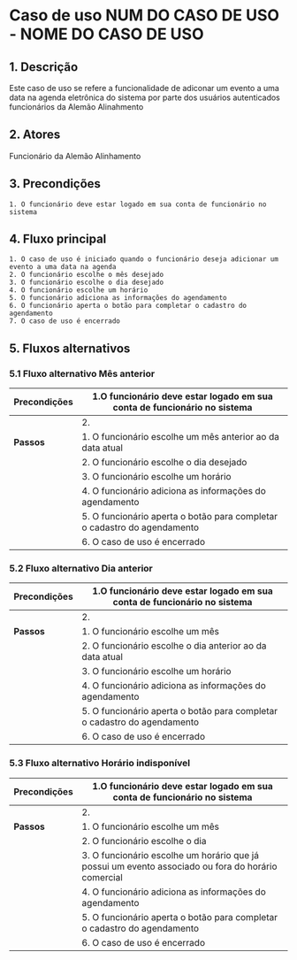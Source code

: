 # Caso de uso NUM DO CASO DE USO - NOME DO CASO DE USO

## 1. Descrição
Este caso de uso se refere a funcionalidade de adiconar um evento a uma data na agenda eletrônica do sistema por parte dos usuários autenticados funcionários da Alemão Alinahmento
## 2. Atores
Funcionário da Alemão Alinhamento
## 3. Precondições


	1. O funcionário deve estar logado em sua conta de funcionário no sistema
 
## 4. Fluxo principal

    1. O caso de uso é iniciado quando o funcionário deseja adicionar um evento a uma data na agenda
	2. O funcionário escolhe o mês desejado
	3. O funcionário escolhe o dia desejado
	4. O funcionário escolhe um horário
	5. O funcionário adiciona as informações do agendamento
	6. O funcionário aperta o botão para completar o cadastro do agendamento
	7. O caso de uso é encerrado

## 5. Fluxos alternativos

### 5.1 Fluxo alternativo Mês anterior

| **Precondições**  | 1.O funcionário deve estar logado em sua conta de funcionário no sistema  |
| --- | --- |
|                   | 2.  |
| **Passos**        | 1. O funcionário escolhe um mês anterior ao da data atual |
|                   | 2. O funcionário escolhe o dia desejado |
|                   | 3. O funcionário escolhe um horário |
|                   | 4. O funcionário adiciona as informações do agendamento |
|                   | 5. O funcionário aperta o botão para completar o cadastro do agendamento |
|                   | 6. O caso de uso é encerrado |


### 5.2 Fluxo alternativo Dia anterior

| **Precondições**  | 1.O funcionário deve estar logado em sua conta de funcionário no sistema  |
| --- | --- |
|                   | 2.  |
| **Passos**        | 1. O funcionário escolhe um mês  |
|                   | 2. O funcionário escolhe o dia anterior ao da data atual|
|                   | 3. O funcionário escolhe um horário |
|                   | 4. O funcionário adiciona as informações do agendamento |
|                   | 5. O funcionário aperta o botão para completar o cadastro do agendamento |
|                   | 6. O caso de uso é encerrado |

### 5.3 Fluxo alternativo Horário indisponível

| **Precondições**  | 1.O funcionário deve estar logado em sua conta de funcionário no sistema  |
| --- | --- |
|                   | 2.  |
| **Passos**        | 1. O funcionário escolhe um mês  |
|                   | 2. O funcionário escolhe o dia |
|                   | 3. O funcionário escolhe um horário que já possui um evento associado ou fora do horário comercial |
|                   | 4. O funcionário adiciona as informações do agendamento |
|                   | 5. O funcionário aperta o botão para completar o cadastro do agendamento |
|                   | 6. O caso de uso é encerrado |
